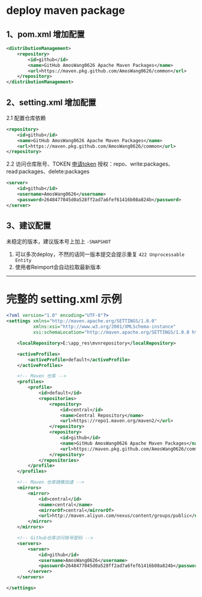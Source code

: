 # deploy maven package


## 1、pom.xml 增加配置
```xml
<distributionManagement>
    <repository>
        <id>github</id>
        <name>GitHub AmosWang0626 Apache Maven Packages</name>
        <url>https://maven.pkg.github.com/AmosWang0626/common</url>
    </repository>
</distributionManagement>
```


## 2、setting.xml 增加配置

2.1 配置仓库依赖

```xml
<repository>
    <id>github</id>
    <name>GitHub AmosWang0626 Apache Maven Packages</name>
    <url>https://maven.pkg.github.com/AmosWang0626/common</url>
</repository> 
```

2.2 访问仓库账号、TOKEN
[申请token](https://github.com/settings/tokens/new)
授权：repo、write:packages、read:packages、delete:packages

```xml
<server>
    <id>github</id>
    <username>AmosWang0626</username>
    <password>2648477045d0a528ff2ad7a6fef61416b08a824b</password>
</server>
```


## 3、建议配置
未稳定的版本，建议版本号上加上 `-SNAPSHOT`
1. 可以多次deploy，不然的话同一版本提交会提示重复 `422 Unprocessable Entity`
2. 使用者Reimport会自动拉取最新版本


---

# 完整的 setting.xml 示例
```xml
<?xml version="1.0" encoding="UTF-8"?>
<settings xmlns="http://maven.apache.org/SETTINGS/1.0.0"
          xmlns:xsi="http://www.w3.org/2001/XMLSchema-instance"
          xsi:schemaLocation="http://maven.apache.org/SETTINGS/1.0.0 http://maven.apache.org/xsd/settings-1.0.0.xsd">

    <localRepository>E:\app_res\mvnrepository</localRepository>

    <activeProfiles>
        <activeProfile>default</activeProfile>
    </activeProfiles>

    <!-- Maven 仓库 -->
    <profiles>
        <profile>
            <id>default</id>
            <repositories>
                <repository>
                    <id>central</id>
                    <name>Central Repository</name>
                    <url>https://repo1.maven.org/maven2/</url>
                </repository>
                <repository>
                    <id>github</id>
                    <name>GitHub AmosWang0626 Apache Maven Packages</name>
                    <url>https://maven.pkg.github.com/AmosWang0626/common</url>
                </repository>
            </repositories>
        </profile>
    </profiles>

    <!-- Maven 仓库镜像加速 -->
    <mirrors>
        <mirror>
            <id>central</id>
            <name>central</name>
            <mirrorOf>central</mirrorOf>
            <url>http://maven.aliyun.com/nexus/content/groups/public</url>
        </mirror>
    </mirrors>

    <!-- Github仓库访问账号密码 -->
    <servers>
        <server>
            <id>github</id>
            <username>AmosWang0626</username>
            <password>2648477045d0a528ff2ad7a6fef61416b08a824b</password>
        </server>
    </servers>

</settings>
```
